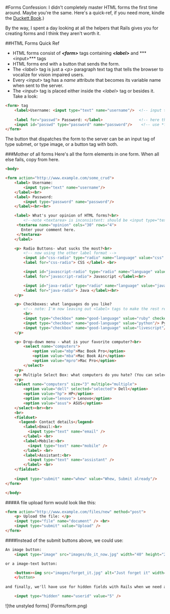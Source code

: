 #Forms
Confession: I didn't completely master HTML forms the first time around. Maybe you're the same.  Here's a quick-ref, if you need more, kindle the [Duckett Book](http://www.htmlandcssbook.com).)  

By the way, I spent a day looking at all the helpers that Rails gives you for creating forms and I think they aren't worth it. 

##HTML Forms Quick Ref
* HTML forms consist of ***\<form\>*** tags containing ***\<label\>*** and *** \<input\>*** tags
* HTML forms end with a button that sends the form. 
* The *\<label\>* tag is just a *\<p\>* paragraph text tag that tells the browser to vocalize for vision impaired users.  
* Every *\<input\>* tag has a *name* attribute that becomes its variable name when sent to the server.  
* The *\<input\>* tag is placed either inside the *\<label\>* tag or besides it. Take a look:

```html
<form> tag
    <label>Username: <input type="text" name="username"/>  <!-- input tag is inside the lable tag -->
    
    <label for="passwd"> Password: </label>                <!-- here the label and input tag are separated, so -->
    <input id="passwd" type="password" name="password"/>    <!-- use *for* in label and *id* attribute in input tag -->
</form>
```
The button that dispatches the form to the server can be an input tag of type submet, or type image, or a button tag with both.

###Mother of all forms
Here's all the form elements in one form.  When all else fails, copy from here.

```html
<body>

<form action="http://www.example.com/some_crud">
    <label> Username:
        <input type="text" name="username"/>                              <!--text -->       
    </label><br>
    <label> Password:                                    
        <input type="password" name="password"/>                          <!--password -->
    </label><br><br>

    <label> What's your opinion of HTML forms?<br>
        <!--note <textarea> is inconsistent: should be <input type="textarea"> -->
     <textarea name="opinion" cols="30" rows="4">                         <!--textarea -->
       Enter your comment here.
     </textarea>
    </label>

    <p> Radio Buttons- what sucks the most?<br>                           <!--radio buttons -->
        <!-- now using the other label format -->
        <input id="css-radio" type="radio" name="language" value="css" checked="checked"/>
        <label for="css-radio"> CSS </label> <br>

        <input id="javascript-radio" type="radio" name="language" value="javascript"/>
        <label for="javascript-radio"> Javascript </label><br>

        <input id="java-radio" type="radio" name="language" value="java"/>
        <label for="java-radio"> Java </label><br>
    </p>

    <p> Checkboxes: what languages do you like?                            <!--check boxes -->
        <!-- note: I'm now leaving out <label> tags to make the rest readable -->
        <br>
        <input type="checkbox" name="good-language" value="ruby" checked="checked"/> Ruby
        <input type="checkbox" name="good-language" value="python"/> Python
        <input type="checkbox" name="good-language" value="livescript"/> Livescript
    </p>

    <p> Drop-down menu - what is your favorite computer?<br>               <!--drop down menu -->
        <select name="computers">
            <option value="mbp">Mac Book Pro</option>
            <option value="mba">Mac Book Air</option>
            <option value="mpro">Mac Pro</option>
        </select>
    </p>                                                                   <!--multi-select box -->
    <p> Multiple Select Box: what computers do you hate? (You can select more than one, use cmd-key on Mac, ctrl PCs)
    </p>
    <select name="computers" size="3" multiple="multiple">
        <option value="dell" selected="selected"> Dell</option>
        <option value="hp"> HP</option>
        <option value="lenovo"> Lenovo</option>
        <option value="asus"> ASUS</option>
    </select><br><br>
    <br>
    <fieldset>
      <legend> Contact details</legend>
        <label>Email:<br>
          <input type="text" name="email" />
        </label> <br>
        <label>Mobile:<br>
          <input type="text" name="mobile" />
        </label> <br>
        <label>Assistant:<br>
          <input type="text" name="assistant" />
        </label> <br>   
    </fieldset>
    
    <input type="submit" name="whew" value="Whew, Submit already"/>
</form>

</body>
```

####A file upload form would look like this:

```html
<form action="http://www.example.com/files/new" method="post">              <!--file upload -->
    <p> Upload the file: </p>
    <input type="file" name="document" /> <br>
    <input type="submit" value="Upload" />
</form>
```

####Instead of the submit buttons above, we could use:

```html
An image button:                                                             <!--image button -->
    <input type="image" src="images/do_it_now.jpg" width="40" height="20" />

or a image-text button:                                                      <!--<button> -->

    <button><img src="images/forget_it.jpg" alt="Just forget it" width="40" height="20"
    </button>
    
and finally, we'll have use for hidden fields with Rails when we need a value included with the form's result:

    <input type="hidden" name="userid" value="5" />                          <!--hidden field -->

```

![the unstyled forms] (Forms/form.png)



